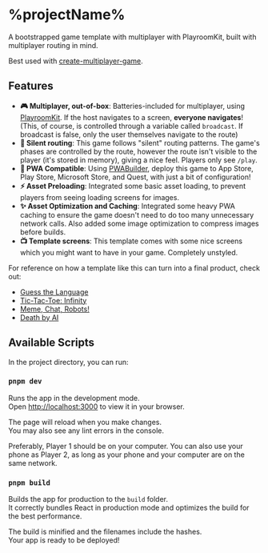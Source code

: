 # %projectName%

A bootstrapped game template with multiplayer with PlayroomKit, built with multiplayer routing in mind.

Best used with [create-multiplayer-game](https://github.com/grayhatdevelopers/create-multiplayer-game).

## Features
- **🎮 Multiplayer, out-of-box**: Batteries-included for multiplayer, using [PlayroomKit](https://docs.joinplayroom.com/setup). If the host navigates to a screen, **everyone navigates**! (This, of course, is controlled through a variable called `broadcast`. If broadcast is false, only the user themselves navigate to the route)
- **🚧 Silent routing**: This game follows "silent" routing patterns. The game's phases are controlled by the route, however the route isn't visible to the player (it's stored in memory), giving a nice feel. Players only see `/play`.
- **🐡 PWA Compatible**: Using [PWABuilder](https://www.pwabuilder.com/), deploy this game to App Store, Play Store, Microsoft Store, and Quest, with just a bit of configuration!
- **⚡️ Asset Preloading**: Integrated some basic asset loading, to prevent players from seeing loading screens for images.
- **✨ Asset Optimization and Caching**: Integrated some heavy PWA caching to ensure the game doesn't need to do too many unnecessary network calls. Also added some image optimization to compress images before builds.
- **📺 Template screens**: This template comes with some nice screens which you might want to have in your game. Completely unstyled.

For reference on how a template like this can turn into a final product, check out:
- [Guess the Language](https://guessthelanguage.grayhat.studio/)
- [Tic-Tac-Toe: Infinity](https://tictactoeinfinity.grayhat.studio/)
- [Meme, Chat, Robots!](https://memechatrobots.grayhat.studio)
- [Death by AI](https://deathbyai.gg)

## Available Scripts

In the project directory, you can run:

### `pnpm dev`
Runs the app in the development mode.\
Open [http://localhost:3000](http://localhost:3000) to view it in your browser.

The page will reload when you make changes.\
You may also see any lint errors in the console.

Preferably, Player 1 should be on your computer.
You can also use your phone as Player 2, as long as your phone and your computer are on the same network.

### `pnpm build`

Builds the app for production to the `build` folder.\
It correctly bundles React in production mode and optimizes the build for the best performance.

The build is minified and the filenames include the hashes.\
Your app is ready to be deployed!
